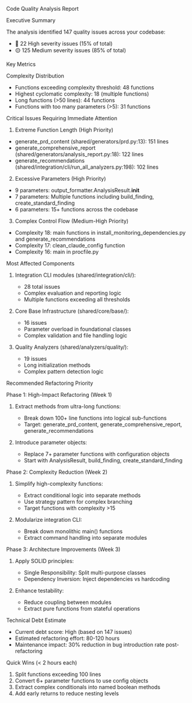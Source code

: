 Code Quality Analysis Report

Executive Summary

The analysis identified 147 quality issues across your codebase:

- 🔴 22 High severity issues (15% of total)
- 🟡 125 Medium severity issues (85% of total)

Key Metrics

Complexity Distribution

- Functions exceeding complexity threshold: 48 functions
- Highest cyclomatic complexity: 18 (multiple functions)
- Long functions (>50 lines): 44 functions
- Functions with too many parameters (>5): 31 functions

Critical Issues Requiring Immediate Attention

1. Extreme Function Length (High Priority)

- generate_prd_content (shared/generators/prd.py:13): 151 lines
- generate_comprehensive_report (shared/generators/analysis_report.py:18): 122 lines
- generate_recommendations (shared/integration/cli/run_all_analyzers.py:198): 102 lines

2. Excessive Parameters (High Priority)

- 9 parameters: output_formatter.AnalysisResult.**init**
- 7 parameters: Multiple functions including build_finding, create_standard_finding
- 6 parameters: 15+ functions across the codebase

3. Complex Control Flow (Medium-High Priority)

- Complexity 18: main functions in install_monitoring_dependencies.py and generate_recommendations
- Complexity 17: clean_claude_config function
- Complexity 16: main in procfile.py

Most Affected Components

1. Integration CLI modules (shared/integration/cli/):

   - 28 total issues
   - Complex evaluation and reporting logic
   - Multiple functions exceeding all thresholds

2. Core Base Infrastructure (shared/core/base/):

   - 16 issues
   - Parameter overload in foundational classes
   - Complex validation and file handling logic

3. Quality Analyzers (shared/analyzers/quality/):

   - 19 issues
   - Long initialization methods
   - Complex pattern detection logic

Recommended Refactoring Priority

Phase 1: High-Impact Refactoring (Week 1)

1. Extract methods from ultra-long functions:

   - Break down 100+ line functions into logical sub-functions
   - Target: generate_prd_content, generate_comprehensive_report, generate_recommendations

2. Introduce parameter objects:

   - Replace 7+ parameter functions with configuration objects
   - Start with AnalysisResult, build_finding, create_standard_finding

Phase 2: Complexity Reduction (Week 2)

1. Simplify high-complexity functions:

   - Extract conditional logic into separate methods
   - Use strategy pattern for complex branching
   - Target functions with complexity >15

2. Modularize integration CLI:

   - Break down monolithic main() functions
   - Extract command handling into separate modules

Phase 3: Architecture Improvements (Week 3)

1. Apply SOLID principles:

   - Single Responsibility: Split multi-purpose classes
   - Dependency Inversion: Inject dependencies vs hardcoding

2. Enhance testability:

   - Reduce coupling between modules
   - Extract pure functions from stateful operations

Technical Debt Estimate

- Current debt score: High (based on 147 issues)
- Estimated refactoring effort: 80-120 hours
- Maintenance impact: 30% reduction in bug introduction rate post-refactoring

Quick Wins (< 2 hours each)

1. Split functions exceeding 100 lines
2. Convert 6+ parameter functions to use config objects
3. Extract complex conditionals into named boolean methods
4. Add early returns to reduce nesting levels
